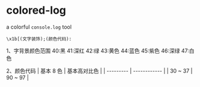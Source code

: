 # colored-log
a colorful `console.log` tool

`\x1b[(文字装饰);(颜色代码):`

1、字背景颜色范围
40:黑
41:深红
42:绿
43:黄色
44:蓝色
45:紫色
46:深绿
47:白色

2、颜色代码
| 基本 8 色 | 基本高对比色 |
| --------- | ------------ |
| 30 ~ 37 | 90 ~ 97 |
     